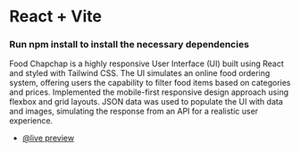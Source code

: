 # React + Vite

### Run npm install to install the necessary dependencies

Food Chapchap is a highly responsive User Interface (UI) built using React and styled with Tailwind CSS. The UI simulates an online food ordering system,  offering users the capability to filter food items based on categories and prices. Implemented the mobile-first responsive design approach using flexbox and grid layouts. JSON data was used to populate the UI with data and images, simulating the response from an API for a realistic user experience.

- [@live preview](https://food-chapchap-two.vercel.app/) 
